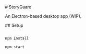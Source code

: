 \# StoryGuard



An Electron-based desktop app (WIP).



\## Setup



```bash

npm install

npm start



